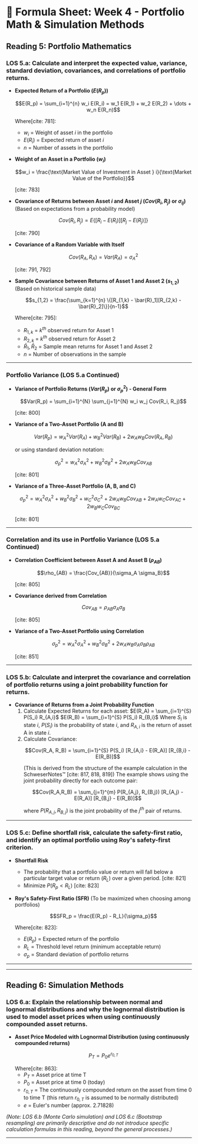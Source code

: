 # 📐 Formula Sheet: Week 4 - Portfolio Math & Simulation Methods

## Reading 5: Portfolio Mathematics

### LOS 5.a: Calculate and interpret the expected value, variance, standard deviation, covariances, and correlations of portfolio returns.

* **Expected Return of a Portfolio ($E(R_p)$)**
    ```math
    E(R_p) = \sum_{i=1}^{n} w_i E(R_i) = w_1 E(R_1) + w_2 E(R_2) + \dots + w_n E(R_n)
    ```
    Where[cite: 781]:
    * $w_i$ = Weight of asset $i$ in the portfolio
    * $E(R_i)$ = Expected return of asset $i$
    * $n$ = Number of assets in the portfolio

* **Weight of an Asset in a Portfolio ($w_i$)**
    ```math
    w_i = \frac{\text{Market Value of Investment in Asset } i}{\text{Market Value of the Portfolio}}
    ```
    [cite: 783]

* **Covariance of Returns between Asset $i$ and Asset $j$ ($Cov(R_i, R_j)$ or $\sigma_{ij}$)**
    (Based on expectations from a probability model)
    ```math
    Cov(R_i, R_j) = E\{[R_i - E(R_i)][R_j - E(R_j)]\}
    ```
    [cite: 790]

* **Covariance of a Random Variable with Itself**
    ```math
    Cov(R_A, R_A) = Var(R_A) = \sigma_A^2
    ```
    [cite: 791, 792]

* **Sample Covariance between Returns of Asset 1 and Asset 2 ($s_{1,2}$)**
    (Based on historical sample data)
    ```math
    s_{1,2} = \frac{\sum_{k=1}^{n} \{[R_{1,k} - \bar{R}_1][R_{2,k} - \bar{R}_2]\}}{n-1}
    ```
    Where[cite: 795]:
    * $R_{1,k}$ = $k^{th}$ observed return for Asset 1
    * $R_{2,k}$ = $k^{th}$ observed return for Asset 2
    * $\bar{R}_1, \bar{R}_2$ = Sample mean returns for Asset 1 and Asset 2
    * $n$ = Number of observations in the sample

---

### Portfolio Variance (LOS 5.a Continued)

* **Variance of Portfolio Returns ($Var(R_p)$ or $\sigma_p^2$) - General Form**
    ```math
    Var(R_p) = \sum_{i=1}^{N} \sum_{j=1}^{N} w_i w_j Cov(R_i, R_j)
    ```
    [cite: 800]

* **Variance of a Two-Asset Portfolio (A and B)**
    ```math
    Var(R_p) = w_A^2 Var(R_A) + w_B^2 Var(R_B) + 2w_A w_B Cov(R_A, R_B)
    ```
    or using standard deviation notation:
    ```math
    \sigma_p^2 = w_A^2 \sigma_A^2 + w_B^2 \sigma_B^2 + 2w_A w_B Cov_{AB}
    ```
    [cite: 801]

* **Variance of a Three-Asset Portfolio (A, B, and C)**
    ```math
    \sigma_p^2 = w_A^2 \sigma_A^2 + w_B^2 \sigma_B^2 + w_C^2 \sigma_C^2 + 2w_A w_B Cov_{AB} + 2w_A w_C Cov_{AC} + 2w_B w_C Cov_{BC}
    ```
    [cite: 801]

---

### Correlation and its use in Portfolio Variance (LOS 5.a Continued)

* **Correlation Coefficient between Asset A and Asset B ($\rho_{AB}$)**
    ```math
    \rho_{AB} = \frac{Cov_{AB}}{\sigma_A \sigma_B}
    ```
    [cite: 805]

* **Covariance derived from Correlation**
    ```math
    Cov_{AB} = \rho_{AB} \sigma_A \sigma_B
    ```
    [cite: 805]

* **Variance of a Two-Asset Portfolio using Correlation**
    ```math
    \sigma_p^2 = w_A^2 \sigma_A^2 + w_B^2 \sigma_B^2 + 2w_A w_B \sigma_A \sigma_B \rho_{AB}
    ```
    [cite: 851]

---

### LOS 5.b: Calculate and interpret the covariance and correlation of portfolio returns using a joint probability function for returns.

* **Covariance of Returns from a Joint Probability Function**
    1.  Calculate Expected Returns for each asset:
        $E(R_A) = \sum_{i=1}^{S} P(S_i) R_{A,i}$
        $E(R_B) = \sum_{i=1}^{S} P(S_i) R_{B,i}$
        Where $S_i$ is state $i$, $P(S_i)$ is the probability of state $i$, and $R_{A,i}$ is the return of asset A in state $i$.
    2.  Calculate Covariance:
        ```math
        Cov(R_A, R_B) = \sum_{i=1}^{S} P(S_i) [R_{A,i} - E(R_A)] [R_{B,i} - E(R_B)]
        ```
        (This is derived from the structure of the example calculation in the SchweserNotes™ [cite: 817, 818, 819])
        The example shows using the joint probability directly for each outcome pair:
        ```math
        Cov(R_A,R_B) = \sum_{j=1}^{m} P(R_{A,j}, R_{B,j}) [R_{A,j} - E(R_A)] [R_{B,j} - E(R_B)]
        ```
        where $P(R_{A,j}, R_{B,j})$ is the joint probability of the $j^{th}$ pair of returns.

---

### LOS 5.c: Define shortfall risk, calculate the safety-first ratio, and identify an optimal portfolio using Roy's safety-first criterion.

* **Shortfall Risk**
    * The probability that a portfolio value or return will fall below a particular target value or return ($R_L$) over a given period. [cite: 821]
    * Minimize $P(R_p < R_L)$ [cite: 823]

* **Roy's Safety-First Ratio (SFR)**
    (To be maximized when choosing among portfolios)
    ```math
    SFR_p = \frac{E(R_p) - R_L}{\sigma_p}
    ```
    Where[cite: 823]:
    * $E(R_p)$ = Expected return of the portfolio
    * $R_L$ = Threshold level return (minimum acceptable return)
    * $\sigma_p$ = Standard deviation of portfolio returns

---
---

## Reading 6: Simulation Methods

### LOS 6.a: Explain the relationship between normal and lognormal distributions and why the lognormal distribution is used to model asset prices when using continuously compounded asset returns.

* **Asset Price Modeled with Lognormal Distribution (using continuously compounded returns)**
    ```math
    P_T = P_0 e^{r_{0,T}}
    ```
    Where[cite: 863]:
    * $P_T$ = Asset price at time T
    * $P_0$ = Asset price at time 0 (today)
    * $r_{0,T}$ = The continuously compounded return on the asset from time 0 to time T (this return $r_{0,T}$ is assumed to be normally distributed)
    * $e$ = Euler's number (approx. 2.71828)

*(Note: LOS 6.b (Monte Carlo simulation) and LOS 6.c (Bootstrap resampling) are primarily descriptive and do not introduce specific calculation formulas in this reading, beyond the general processes.)*

---